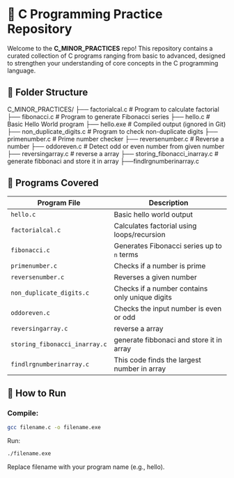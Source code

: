 # 🧠 C Programming Practice Repository

Welcome to the **C_MINOR_PRACTICES** repo! This repository contains a curated collection of C programs ranging from basic to advanced, designed to strengthen your understanding of core concepts in the C programming language.

## 📁 Folder Structure

C_MINOR_PRACTICES/
├── factorialcal.c # Program to calculate factorial
├── fibonacci.c # Program to generate Fibonacci series
├── hello.c # Basic Hello World program
├── hello.exe # Compiled output (ignored in Git)
├── non_duplicate_digits.c # Program to check non-duplicate digits
├── primenumber.c # Prime number checker
├── reversenumber.c # Reverse a number
├── oddoreven.c # Detect odd or even number from given number
├── reversingarray.c # reverse a array
├── storing_fibonacci_inarray.c # generate fibbonaci and store it in array
├──findlrgnumberinarray.c 


## 🧩 Programs Covered

| Program File              | Description                                 |
|---------------------------|---------------------------------------------|
| `hello.c`                | Basic hello world output                    |
| `factorialcal.c`         | Calculates factorial using loops/recursion  |
| `fibonacci.c`            | Generates Fibonacci series up to `n` terms |
| `primenumber.c`          | Checks if a number is prime                 |
| `reversenumber.c`        | Reverses a given number                     |
| `non_duplicate_digits.c` | Checks if a number contains only unique digits |
| `oddoreven.c`            | Checks the input number is even or odd      |
| `reversingarray.c`       | reverse a array                             |
| `storing_fibonacci_inarray.c` | generate fibbonaci and store it in array |
|`findlrgnumberinarray.c`| This code finds the largest number in array|

## 🚀 How to Run

### Compile:
```bash
gcc filename.c -o filename.exe
```

Run:
```bash
./filename.exe
```
Replace filename with your program name (e.g., hello).